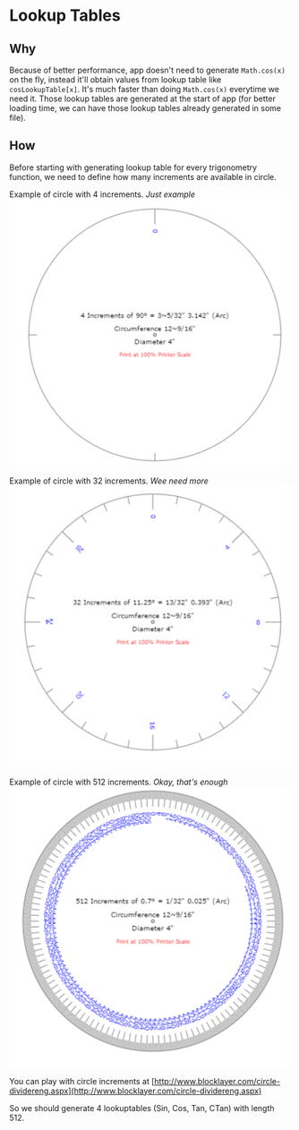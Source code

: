 # Lookup Tables

## Why

Because of better performance, app doesn't need to generate `Math.cos(x)`
on the fly, instead it'll obtain values from lookup table like `cosLookupTable[x]`.
It's much faster than doing `Math.cos(x)` everytime we need it.
Those lookup tables are generated at the start of app (for better loading time, we
can have those lookup tables already generated in some file).

## How

Before starting with generating lookup table for every trigonometry function,
we need to define how many increments are available in circle.

Example of circle with 4 increments. *Just example*
![circle-4-increments](img/tut-circle-4.png)

Example of circle with 32 increments. *Wee need more*
![circle-32-increments](img/tut-circle-32.png)

Example of circle with 512 increments. *Okay, that's enough*
![circle-512-increments](img/tut-circle-512.png)

You can play with circle increments at [http://www.blocklayer.com/circle-dividereng.aspx](http://www.blocklayer.com/circle-dividereng.aspx)

So we should generate 4 lookuptables (Sin, Cos, Tan, CTan) with length 512.
